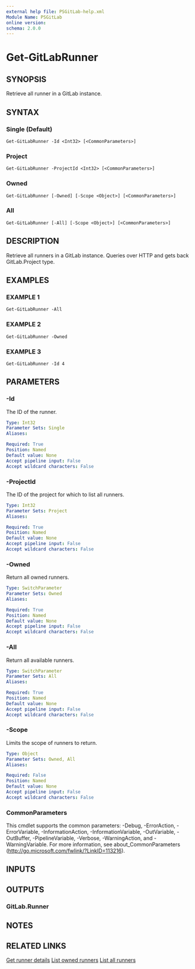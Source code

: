 ```yaml
---
external help file: PSGitLab-help.xml
Module Name: PSGitLab
online version:
schema: 2.0.0
---
```


# Get-GitLabRunner

## SYNOPSIS
Retrieve all runner in a GitLab instance.

## SYNTAX

### Single (Default)
```
Get-GitLabRunner -Id <Int32> [<CommonParameters>]
```

### Project
```
Get-GitLabRunner -ProjectId <Int32> [<CommonParameters>]
```

### Owned
```
Get-GitLabRunner [-Owned] [-Scope <Object>] [<CommonParameters>]
```

### All
```
Get-GitLabRunner [-All] [-Scope <Object>] [<CommonParameters>]
```

## DESCRIPTION
Retrieve all runners in a GitLab instance.
Queries over HTTP and gets back GitLab.Project type.

## EXAMPLES

### EXAMPLE 1
```
Get-GitLabRunner -All
```

### EXAMPLE 2
```
Get-GitLabRunner -Owned
```

### EXAMPLE 3
```
Get-GitLabRunner -Id 4
```

## PARAMETERS

### -Id
The ID of the runner.

```yaml
Type: Int32
Parameter Sets: Single
Aliases:

Required: True
Position: Named
Default value: None
Accept pipeline input: False
Accept wildcard characters: False
```

### -ProjectId
The ID of the project for which to list all runners.

```yaml
Type: Int32
Parameter Sets: Project
Aliases:

Required: True
Position: Named
Default value: None
Accept pipeline input: False
Accept wildcard characters: False
```

### -Owned
Return all owned runners.

```yaml
Type: SwitchParameter
Parameter Sets: Owned
Aliases:

Required: True
Position: Named
Default value: None
Accept pipeline input: False
Accept wildcard characters: False
```

### -All
Return all available runners.

```yaml
Type: SwitchParameter
Parameter Sets: All
Aliases:

Required: True
Position: Named
Default value: None
Accept pipeline input: False
Accept wildcard characters: False
```

### -Scope
Limits the scope of runners to return.

```yaml
Type: Object
Parameter Sets: Owned, All
Aliases:

Required: False
Position: Named
Default value: None
Accept pipeline input: False
Accept wildcard characters: False
```

### CommonParameters
This cmdlet supports the common parameters: -Debug, -ErrorAction, -ErrorVariable, -InformationAction, -InformationVariable, -OutVariable, -OutBuffer, -PipelineVariable, -Verbose, -WarningAction, and -WarningVariable. For more information, see about_CommonParameters (http://go.microsoft.com/fwlink/?LinkID=113216).

## INPUTS

## OUTPUTS

### GitLab.Runner

## NOTES

## RELATED LINKS

[Get runner details](https://docs.gitlab.com/ce/api/runners.html#get-runner-s-details)
[List owned runners](https://docs.gitlab.com/ce/api/runners.html#list-owned-runners)
[List all runners](https://docs.gitlab.com/ce/api/runners.html#list-all-runners)